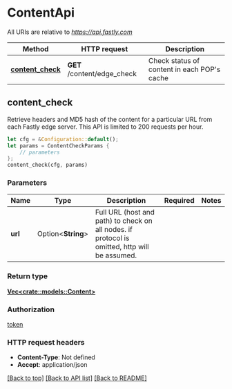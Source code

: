 # ContentApi

All URIs are relative to *https://api.fastly.com*

Method | HTTP request | Description
------------- | ------------- | -------------
[**content_check**](ContentApi.md#content_check) | **GET** /content/edge_check | Check status of content in each POP's cache



## content_check

Retrieve headers and MD5 hash of the content for a particular URL from each Fastly edge server. This API is limited to 200 requests per hour.

```rust
let cfg = &Configuration::default();
let params = ContentCheckParams {
    // parameters
};
content_check(cfg, params)
```

### Parameters


Name | Type | Description  | Required | Notes
------------- | ------------- | ------------- | ------------- | -------------
**url** | Option\<**String**> | Full URL (host and path) to check on all nodes. if protocol is omitted, http will be assumed. |  |

### Return type

[**Vec&lt;crate::models::Content&gt;**](Content.md)

### Authorization

[token](../README.md#token)

### HTTP request headers

- **Content-Type**: Not defined
- **Accept**: application/json

[[Back to top]](#) [[Back to API list]](../README.md#documentation-for-api-endpoints) [[Back to README]](../README.md)

